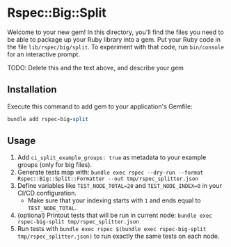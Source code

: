 # Rspec::Big::Split

Welcome to your new gem! In this directory, you'll find the files you need to be able to package up your Ruby library into a gem. Put your Ruby code in the file `lib/rspec/big/split`. To experiment with that code, run `bin/console` for an interactive prompt.

TODO: Delete this and the text above, and describe your gem

## Installation

Execute this command to add gem to your application's Gemfile:

```ruby
bundle add rspec-big-split
```

## Usage

1. Add `ci_split_example_groups: true` as metadata to your example groups (only for big files).
2. Generate tests map with: `bundle exec rspec --dry-run --format Rspec::Big::Split::Formatter --out tmp/rspec_splitter.json`
3. Define variables like `TEST_NODE_TOTAL=20` and `TEST_NODE_INDEX=0` in your CI/CD configuration.
   * Make sure that your indexing starts with `1` and ends equal to `TEST_NODE_TOTAL`.
4. (optional) Printout tests that will be run in current node: `bundle exec rspec-big-split tmp/rspec_splitter.json`
5. Run tests with `bundle exec rspec $(bundle exec rspec-big-split tmp/rspec_splitter.json)` to run exactly the same tests on each node.
